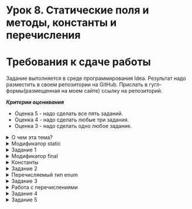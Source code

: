 # Урок 8. Статические поля и методы, константы и перечисления


# Требования к сдаче работы
Задание выполняется в среде программирования Idea. Результат надо разместить в своем репозитории на GitHub.
Прислать в гугл-формы(размещенная на моем сайте) ссылку на репозиторий.


***Критерии оценивания***
* Оценка 5 - надо сделать все пять заданий.
* Оценка 4 - надо сделать любые три задания.
* Оценка 3 - надо сделать одно любое задание.

<details>

<summary>О чем эта тема?</summary>

> Вы уже знакомы с модификаторами доступа ```public```, ```private```, 
> ```protected```, ```default```. > В Java есть ещё одна группа 
> ключевых слов, которую принято называть другими модификаторами (англ. non-access modifiers — «модификаторы не-доступа»). Они уведомляют JVM об особом поведении класса, метода или переменной. 

![S3_02_1695902792.png](L8%2FS3_02_1695902792.png)

В этой теме вы изучите два самых популярных модификатора этой группы 
— ```final``` и ```static```. 
А ещё вы узнаете: 
- какие есть особенности при работе со ```static```-полями и методами;
-  что такое enum и для чего он используется;
- как создать своё перечисление и использовать его элементы в конструкции ```switch```;
- как объявить константу.
</details>

<details>

<summary>Модификатор static</summary>

# Модификатор static

Вы уже встречали модификатор ```static``` (англ. «статический», «неподвижный»), 
когда объявляли метод ```main()```. Из этого урока вы узнаете, 
почему ```static``` обязателен для ```main()```, 
в каких случаях его нужно применять к другим методам и что будет, 
если добавить ```static``` в объявлении переменной.

## Переменная с модификатором static
Переменная, объявленная внутри класса с модификатором ```static```, называется **статической**, 
потому что она привязана исключительно к самому классу и существует независимо от 
его экземпляров. 

Если значение обычной переменной можно менять у каждого из объектов 
по отдельности, то статическая переменная является общей для всех экземпляров класса. 

Это значит, что:
- внутри класса существует только одна копия статической переменной;
- на её значение ссылаются все экземпляры класса;
- если изменить значение статической переменной, оно изменится у всех объектов класса.

Чтобы сделать переменную статической, при её объявлении нужно добавить слово ```static```. 
Модификатор доступа может быть любым: public, private или protected. 
Например, создадим статическую переменную, которая будет хранить значение, 
равное количеству крыльев у класса ```Bird``` (англ. «птица»):
```java
public class Bird {
    public static int numberOfWings = 2;
}
```
Теперь у экземпляров класса ```Bird``` будет по два крыла. 
Если мы увеличим значение статической переменной ```numberOfWings``` в два раза,
то количество крыльев удвоится одновременно у всех объектов. 
А без модификатора ```static``` нам пришлось бы менять значение переменной 
в каждом из них по отдельности. Или останавливать программу, вносить правку в код 
и запускать всё заново.

Обращаться к статическим переменным нужно через имя класса — в формате

```<имя класса>.<имя переменной>```. 

Ведь статическая переменная относится не к конкретному экземпляру, а к самому классу:

```java
public class Practicum {

    public static void main(String[] args) {
        Bird.numberOfWings = 4;
    }
}
```

Теперь добавим в класс ```Bird``` статическую переменную `count` и будем увеличивать её 
значение на единицу при создании нового объекта. 

Так как переменная `count` **статическая**, при создании нового объекта в конструкторе класса `Bird` её значение не перезаписывается заново, а увеличивается на единицу:

Запустите код. Затем уберите ключевое слово static и проверьте, изменился ли результат.

```java
public class Practicum {
    public static void main(String[] args) {

        Bird tweety = new Bird();
        Bird pepper = new Bird();
        Bird flossie = new Bird();
    }
}

class Bird {

    private static int count = 0;

    Bird() {
        count++;
        System.out.println("Количество созданных объектов: " + count);
    }
}
```
```commandline
Результат
Количество созданных объектов: 1

Количество созданных объектов: 2

Количество созданных объектов: 3
```
Итак, переменную нужно делать **статической**, если:
- её значение не зависит от объектов (например, в коде будильника «Бодрое утро»
всем объектам пригодится одинаковый параметр — название приложения, 
поэтому его можно записать в статическую переменную ```static String nameOfApp = "Бодрое утро");```
- её значение будет совместно использоваться всеми объектами одного класса (например, в статической переменной удобно хранить переключатель состояния персонажей: если в компьютерной игре применить к противникам эффект заморозки, все они должны одновременно замереть).

## Метод с модификатором static
```Static```-метод так же, как и ```static```-переменная, принадлежит классу, 
а не конкретному экземпляру, и может использоваться без создания объекта. 
Для того чтобы создать свой статический метод, достаточно при его объявлении 
добавить ключевое слово ```static```:

```java
public static void method() {
} 
```
Внутри класса к **статическому** методу можно обратиться так же, как к обычному, — по имени. 
А для внешнего вызова можно обратиться через имя класса ```<имя класса>.<имя метода>```.

Например, у класса ```Integer``` есть статический метод ```max(int a, int b)```, 
который определяет наибольшее из двух переданных чисел. Вот как его можно применить в коде:
```java
public class Practicum {

    public static void main(String[] args) {
        int max = Integer.max(5, 7);

        System.out.println(max);
    }
}
```

Чаще всего статические методы применяются в утилитарных _(англ. utility — «полезный»)_ 
задачах — они отвечают за выполнение полезных действий, которые не меняют состояние объекта. 
Например, в стандартной библиотеке Java есть класс ```Arrays``` (англ. «множества»). 

Внутри него можно найти статические методы для работы с массивами: сортировку, поиск, сравнение и другие. 
Представим, что у нас есть массив ```int[] buses``` (англ. _bus_ — «автобус») с номерами междугородных автобусов,
которые ездят из Ярославля в Кострому. 
Для вывода на экран всех значений воспользуемся статическим методом ```Arrays.toString(int[] a)```:

```java
import java.util.Arrays;

public class Practicum {

    public static void main(String[] args) {
        int[] buses = {123, 29, 500, 738, 960};
        System.out.println(Arrays.toString(buses));
    }
}
```

## Ограничения статических методов
1. >Статический метод может обращаться только к статическим переменным или методам
```java
public class Practicum {
    String aphorism = "Не рискуя, мы рискуем в сто раз больше.";

    public static void main(String[] args) {
        System.out.println(aphorism);
    }
}
```
Если запустить этот код, то будет получена ошибка. Нестатическая переменная `aphorism` так же, 
как и любая обычная переменная класса, находится внутри объекта. 
Обратиться к ней можно только через ссылку на этот экземпляр. 
А при вызове статического метода ссылка на объект не передаётся. 
Поэтому программа завершилась с ошибкой: “Non-static field ```aphorism``` cannot be referenced from a static context” 
(англ. «На нестатическое поле ```aphorism``` нельзя ссылаться из статического контекста»). 

Если сделать обычную переменную aphorism (англ. «афоризм») статической и запустить код ещё раз, то ошибки уже не будет.
```java
public class Practicum {
    static String aphorism = "Не рискуя, мы рискуем в сто раз больше.";

    public static void main(String[] args) {
        System.out.println(aphorism);
    }
}
```

2. > @Override и static несовместимы

Ещё одно правило: переопределять статические методы нельзя. 
Но вы можете объявить статический метод с одинаковой сигнатурой в родительском классе и классе-наследнике. 
Это один из вариантов сокрытия (_hiding_) — вы уже сталкивались с этим явлением в теме про наследование.

3. > Ключевые слова ```this``` и ```super``` запрещены в ```static```-методах

И последнее ограничение: внутри статического метода нельзя использовать ключевые слова ```this``` и ```super```. 
Потому что они относятся к конкретным объектам класса, 
а ```static```-методы — к самому классу.

Предположим, нам нужно создать класс для хранения фамилии и имени.
И в нём должен быть метод ```parse```, который на вход принимает строку, 
а на выходе возвращает объект класса ```PersonName```.

```java
public class PersonName {

    private String lastName;
    private String firstName;

    // возвращает PersonName из заданной строки:
    public static PersonName parse(String fullName) {
        /* Метод разделяет (англ. split) строку по символу пробела.
        В результате в переменной parts будет массив из двух элементов: фамилия, имя*/ 
        String[] parts = fullName.split(" "); 

        this.lastName = parts[0];
        this.firstName = parts[1];
        
        return this;
    }
}

```

Такой код не скомпилируется. 
Возникнет ошибка: “```PersonName.this``` cannot be referenced from a static context” 
(англ. «Нельзя ссылаться из статического контекста на ```PersonName.this```»).
Чтобы этот код выполнился, необходимо добавить явное создание объекта:

```java
public class Practicum {

    public static void main(String[] args) {
        PersonName name = PersonName.parse("Добронравова Юлия");

        System.out.println(name.getFullName());
    }
}

class PersonName {

    private String lastName;
    private String firstName;

    public PersonName(String lastName, String firstName) {
        this.lastName = lastName;
        this.firstName = firstName;
    }

    public String getFullName() {
        return lastName + " " + firstName;
    }

    public String getFirstName() {
        return firstName;
    }

    // возвращает PersonName из заданной строки:
    public static PersonName parse(String fullName) {
        String[] parts = fullName.split(" ");

        return new PersonName(parts[0], parts[1]);
    }
}
```

## Статический импорт

К переменным и методам с модификатором ```static``` можно обращаться ещё одним способом —
через **_статический импорт_** (англ. ```static import```). 
Благодаря ему со статическими переменными и методами другого класса можно работать как с внутренними.

Например, в этой программе для вычисления площади круга 
мы обращаемся к статической переменной PI на уровне класса:

```java
public class Practicum {
   public static void main(String args[]) {
      int radius = 5;
      double area = Math.PI * (radius * radius); // обращение к переменной PI
      System.out.println("Площадь круга равна: " + area);
   }
}
```
А вот эта же программа, но со статическим импортом:

```java
import static java.lang.Math.PI;

public class Practicum {
   public static void main(String args[]) {
      int radius = 5;
      double area = **PI** * (radius * radius); // обращение к переменной PI
      System.out.println("Площадь круга равна: " + area);
   }
}
```

Благодаря статическому импорту мы смогли обратиться к статической переменной ```PI``` не через класс, а как к обычной переменной. 

Будьте аккуратны: излишне частое использование статического импорта внутри одного куска кода может
сделать программу нечитаемой и неподдерживаемой. 
Используйте ```import static```, только когда вам нужен частый доступ к статическим членам из одного или двух классов. 

## Модификатор ```static``` перед методом ```main()```

JVM выполняет код, начиная с метода ```main()``` — это одно из основных соглашений, принятых разработчиками. 
Если бы не ```main()```, нам приходилось бы для каждой программы указывать метод старта. 

А слово ```static``` необходимо для того, чтобы проект мог запускаться без объектов. 
Иначе нужно было бы каждую программу сопровождать пояснениями о том, какие параметры передавать в конструкторы экземпляров. 

Каждый из модификаторов метода ```public static void main(String[] args)``` обязателен. 
Если не указать ```static```, программа будет скомпилирована без каких-либо ошибок.
Но потом, во время выполнения, JVM будет искать метод `main()` с уровнем доступа `public`, статический,
с типом возвращаемого значения `void` и массивом `String` в качестве аргумента. 

Если такой метод не будет найден, выполнение прервётся с ошибкой: 
“Main method not found in class `A`, please define the main method as: `public static void main(String[] args)`”
(англ. «Ошибка: основной метод не найден в классе `A`. Пожалуйста, определите основной метод как: 
`public static void main(String[] args)`»).



</details>

<details>

<summary>Задание 1</summary>

>Перед вами кусок кода компьютерной игры про Средневековье. 
> В ней есть много разных локаций, в том числе — смешанные леса с хвойными и лиственными деревьями. 
> Вам нужно создать симулятор такого леса, поселить в нём зайцев-беляков. 
> Обратите внимание, что цвет шести у всех зайцев  ```color``` меняется в зависимости от времени года 
> ```season```: зимой — белый, летом — серо-рыжий.
- класс `Practicum`
```java
import java.util.ArrayList;

public class Practicum {

    public static void main(String[] args) {
        ArrayList<MountainHare> hares = new ArrayList<>();
        hares.add(new MountainHare(4, 4.4, 120));
        hares.add(new MountainHare(7, 3.6, 150));
        hares.add(new MountainHare(1, 2.3, 100));

        System.out.println("В лесу лето!");
        // создайте объект "летний лес с зайцами"
       
        System.out.println("Список зайцев:");
        // напечатайте список всех зайцев

        System.out.println("В лесу зима!");
        // поменяйте время года на зиму

		System.out.println("Список зайцев:");
        // напечатайте список всех зайцев
    }

}
```

- класс `MountainHare`
```java
public class MountainHare {

    // добавьте переменные и конструктор

    @Override
    public String toString() {
        return "Заяц-беляк: " +
            "age=" + age +
            ", weight=" + weight +
            ", jumpLength=" + jumpLength +
            ", color=" + color +
            '.';
    }
}
```

- класс `Forest`
```java
import java.util.ArrayList;

public class Forest {
private ArrayList<MountainHare> hares;

    // объявите недостающие переменные и добавьте конструктор

    // добавьте метод setSeason(String newSeason)
    // в этом методе реализуйте логику смены цвета шубок зайцев-беляков

	    // добавьте метод printHares()
    
}
```
### Подсказки

- Так как цвет шерсти у всех зайцев одинаковый и меняется одновременно, 
переменная `color` должна быть статической. А остальные параметры индивидуальны для каждого зайца.
- Время года одинаково для всех лесов смешанного типа, 
поэтому переменная `season` должна быть статической. 
Чтобы запретить смену времени года без изменения цвета шубок, 
необходимо объявить эту переменную с модификатором `private`.
- Метод `setSeason(String newSeason)` должен быть статическим,
так как смена времени года не зависит от конкретного объекта леса. 
В этом методе реализуйте логику смены цвета шубок зайцев-беляков: 
если время года — `"зима"`, то цвет зайцев — `"белый"`, а иначе — `"серо-рыжий"`.
- Команда автогенерации `alt+Insert` (`⌘ + N`— для Mac OS X) поможет с конструкторами и сеттером.
- Печать списка зайцев можно реализовать с помощью цикла `for` по списку `(MountainHare hare : hares)`.
- Для того чтобы создать летний лес, воспользуйтесь сеттером и поменяйте сезон на `"лето"`.

</details>

<details>

<summary>Модификатор final</summary>

# Модификатор final

Одни элементы кода могут обновлять свои значения — например, обычные и ```static```-переменные,
а другие должны оставаться неизменными. Для всего, что в программе менять нельзя, 
есть модификатор ```final``` (англ. «окончательный»).
Рассмотрим разницу между обычной переменной и ```final``` на примере птиц. 
Живая птица находится в постоянном движении. Она летает, поёт и меняет цвет оперения. 
Эти характеристики удобнее всего хранить в обычных переменных.
Другое дело — бронзовая птица. Статуэтки не меняются, и в этом их ценность. 
Если мы хотим, чтобы такая птица «застыла» в нашем коде, 
её положение нужно записать в `final`-переменную.

### Переменная с модификатором `final`

Если при объявлении переменной добавить модификатор `final`,
то после инициализации её значение станет окончательным — изменить его будет нельзя. Например:

```java
public class Practicum {
 
    public static void main(String[] args) {
        final String figureOfEarth = "spherical"; // инициализация final-переменной 
        figureOfEarth = "flat"; // попытка изменить значение final-переменной

        System.out.println(figureOfEarth);
    }
}

```
Такая программа вызовет ошибку, поскольку идет попытка присвоить новое значение `final`-переменной.
```
submission/Practicum.java:5: error: cannot assign a value to final variable figureOfEarth

        figureOfEarth = "flat"; // попытка изменить значение final-переменной

        ^

1 error
```
> Мы попытались присвоить переменной `figureOfEarth` (от англ. «форма Земли») 
> новое значение `"flat"`, и программа завершила работу с ошибкой. 
> Потому что `figureOfEarth` — это `final`-переменная, а значит, она может быть проинициализирована только один раз.


Для переменных с примитивным типом это правило работает всегда. Если же `final`-переменная ссылается на объект,
то ситуация более сложная:
- состояние объекта менять можно;
- а вот присваивать `final`-переменной другой объект нельзя.

Запустите программу и посмотрите, как меняется состояние объекта,
на который ссылается `final`-переменная `incomeBook` (от англ. «книга доходов»):

```java
import java.util.ArrayList;
import java.util.List;

public class Practicum {

    public static void main(String[] args) {
				
				// инициализация final-переменной:
        final List<Integer> incomeBook = new ArrayList<>();
        
        System.out.println(sum(incomeBook));

        // изменение состояния объекта:
        incomeBook.add(4300);
        incomeBook.add(1500);

        System.out.println(sum(incomeBook));
    }

    public static int sum(List<Integer> list) {
        int sum = 0;

        for (int i : list) {
            sum = sum + i;
        }

        return sum;
    }
}

```

Попробуем переменной `incomeBook` после её инициализации присвоить другой объект.
Например, добавим строку: `incomeBook = new ArrayList<>();`.

```java
import java.util.ArrayList;
import java.util.List;

public class Practicum {

    public static void main(String[] args) {
				
				// инициализация final-переменной:
        final List<Integer> incomeBook = new ArrayList<>();
        
        System.out.println(sum(incomeBook));

        // изменение состояния объекта:
        incomeBook.add(4300);
        incomeBook.add(1500);
        incomeBook = new ArrayList<>(); // попытка final-переменной присвоить новый объект 
        System.out.println(sum(incomeBook));
    }

    public static int sum(List<Integer> list) {
        int sum = 0;

        for (int i : list) {
            sum = sum + i;
        }

        return sum;
    }
}
```
> при запуске этой программы мы получим ошибку, так как пытаемся `final`-переменной присвоить новый объект


```
submission/Practicum.java:16: error: cannot assign a value to final variable incomeBook

        incomeBook = new ArrayList<>();

        ^

1 error
```


Переменную с модификатором `final` необязательно инициализировать сразу.
Это можно сделать в любой момент после её объявления и до первого применения в коде.
Будьте аккуратны: любое присвоенное ей значение станет финальным.
Например, добавим инициализацию переменной `yearOfBirth` (от англ. «год рождения») после объявления:

```java
import java.util.ArrayList;
import java.util.List;

public class Practicum {

    public static void main(String[] args) {
        final int yearOfBirth; // объявление final-переменной
        yearOfBirth = 1989;
        System.out.println("Я родился в " + yearOfBirth + " году."); // первое применение final-переменной
    }
}

```

Есть ещё одно правило. Переменная с модификатором `final` уровня класса обязательно должна 
быть проинициализирована:
- при объявлении — если значение для всех объектов одинаково;
- или в теле конструктора — если значение для каждого экземпляра класса уникально.

При этом и в том, и в другом случае у каждого из объектов будет своё финальное поле,
а не общее, как в случае с модификатором `static`.

Если вы запустите этот код, возникнет ошибка.
```java
public class Practicum {

    private final int busTicket = 990;
    private final int airplaneTicket;
    private final int trainTicket;

    public Practicum() {
        this.airplaneTicket = 3590;
    }

    public int getTotalPrice() {
        return busTicket + airplaneTicket + trainTicket;
    }

    public static void main(String[] args) {
        Practicum practicum = new Practicum();
        System.out.println("Расходы на транспорт в путешествии: " + practicum.getTotalPrice() + " р.");
    }
}
```
Появится ошибка, поскольку мы пытаемся обратиться к значению переменной `trainTicket`, которая не проинициализирована.
```
submission/Practicum.java:9: error: variable trainTicket might not have been initialized

    }

    ^

1 error

```
На практике такой вариант инициализации финальных переменных уровня класса, 
как у  `busTicket` из примера выше, встречается редко. 
Обычно такие переменные инициализируют значением из входных параметров конструктора.

### Метод с модификатором `final`

Модификатор `final` защищает метод от переопределения в подклассе. 
Это значит, что реализация метода самодостаточна и завершена — 
дорабатывать или менять его в дочернем классе нельзя.
Допустим, у нас есть класс `Bicycle` (англ. «велосипед»). 
От него можно унаследовать подклассы для велосипедов с разными спецификациями:
- спортивных или шоссейных;
- двух-, трёх- или четырёхколёсных и т. д.

Но независимо от вида велосипеда, он обязательно должен делать две вещи:
- снижать скорость — если велосипедист нажимает на тормоз,
- и разгоняться — если активно крутятся педали.

Поэтому метод торможения `applyBrake` и 
метод разгона `speedUp` можно объявить с модификатором `final`, 
чтобы их нельзя было переопределить.

```java
public class Bicycle {
    
    protected int speed;
        
    public final void applyBrake() {
        speed--;
    }
        
    public final void speedUp() {
        speed++;
    }
}
```

А вот к `private`-методам применять ключевое слово `final` 
не нужно — их и без него никогда и нигде нельзя переопределять. 
К конструктору тоже нет необходимости добавлять `final`,
потому что он никогда не наследуется.

### Класс с модификатором `final`

Чтобы запретить наследование класса, объявите его `final`. 
Тогда создать от него подклассы будет невозможно.

Посмотрите на этот код:

```java
public final class Bicycle {
}

public class MountainBike extends Bicycle {
} 
```

Так как класс `Bicycle` объявлен с модификатором `final`, от него нельзя наследоваться.

На этапе компиляции программа завершится с ошибкой:
“Cannot inherit from final `Bicycle`” (англ. «У класса `Bicycle` не может быть подклассов».)

А ещё все его методы тоже становятся `final`. Это логично: раз от класса нельзя ничего наследовать, то и переопределить его методы не получится.

> 📌 Если автор кода создал класс с модификатором `final`, 
> значит, он хотел, чтобы его структура оставалась 
> постоянной из соображений логики или безопасности.

Вы уже встречались с `final`-классами. 
Как правило, это классы-обёртки: `Integer`, `Boolean`, `Double` и другие.
</details>

<details>
<summary>Константы</summary>

Переменная — не единственный способ хранения данных в программе. 
Есть ещё «постоянная», или **константа** (англ. _constant_), — она называется так, потому что изменить её значение во время работы программы невозможно.

Вы наверняка встречались с константами в школе — на уроках математики, химии или физики. 
Там константами называются величины, которые не меняются никогда: 
скорость света в вакууме или число π.


В отличие от них, константы в программировании постоянны 
только во время выполнения программы. Например, в коде онлайн-магазина может б
ыть константа для хранения минимальной суммы заказа: `MIN_ORDER_PRICE = 1000;`.
Если через год количество покупателей вырастет и затраты на логистику снизятся, 
эту сумму можно будет уменьшить. Разработчик просто заменит в коде
значение константы `MIN_ORDER_PRICE = 500;` и выпустит новую версию приложения.

В этом уроке мы расскажем о том, как создавать и правильно применять константы.

### Как сделать переменную константой

В стандартной библиотеке Java есть много констант. Вот некоторые из них:
* `MIN_VALUE` (минимальное значение) и `MAX_VALUE` (максимальное значение) класса `Integer`,
* `TRUE` и `FALSE` класса `Boolean` и многие другие.

Программист может не только обращаться к стандартным константам, «зашитым» в язык программирования, но и создать свои.

Константа в Java — это статическое финальное поле. 
Чтобы его создать, примените модификаторы static и final. 
И обязательно инициализируйте его при объявлении. Делается это так:

```java
static final тип ИМЯ_КОНСТАНТЫ = значение; // объявление и инициализация константы
```
> Если не инициализировать `static final` константу сразу — произойдёт ошибка компиляции.

При этом порядок написания модификаторов не имеет значения: `static final` или `final static`.
И в том, и в другом случае мы получим константу.

```java
public static final double PI = 3.14; // объявление и инициализация числа π 
```
Для имён констант в Java принято использовать стиль **SCREAMING_SNAKE_CASE** 
(англ. «регистр кричащей змеи») — слова внутри имени пишутся в верхнем регистре 
и разделяются символом подчёркивания. 
Благодаря этому константы можно быстро отличить от обычных переменных:

```java
static final int MAX_VALUE = 1000; //это константа
static final String PLAN_IDENTIFICATOR = "planId"; // и это константа

final double length = 4.5; // финальная переменная
boolean isCompleted = false; // логическая переменная
```
![img.png](images1-9/img.png)


Переменную с модификатором `final` тоже можно назвать **константой**. 
Она константна на уровне отдельных объектов, при этом её значение для каждого из них может быть разным.

Например, в классе `Cat` можно создать финальную переменную `final String furColor;`.
В конструкторе объектов у `firstCat` ей будет присвоено значение `"grey"`, а у `secondCat` — `"white"`. 
И в том, и в другом случае переменная `furColor` — неизменяемая, 
но значения у неё при этом разные.

А константы, которые объявляются через `static final`, общие для всех объектов.
У того же класса `Cat` может быть константа `static final SOUND = "МЯУ!"`, и она будет храниться в единственном экземпляре для всех объектов класса.

![img_1.png](images1-9/img_1.png)

### Значения констант

В константе может храниться не только единичное значение, 
но и полноценное выражение, включающее обращения к другим статическим полям или вызовы статических методов. Такие выражения помогают улучшить читаемость кода.

Представьте, что вы участвуете в разработке приложения, 
с помощью которого можно бронировать отели по всему миру и оставлять о них отзывы. 
Вам нужно поставить ограничение на максимальный размер загружаемого фото — 5 Мбайт. 
В Java основная единица измерения при работе с файлами — байт, 
поэтому допустимый размер файла необходимо преобразовать в байты.
Есть два основных варианта действий:

* завести константу с единичным значением: `static final int MAX_FILE_SIZE = 5242880;`
* или поместить в неё выражение: `static final int MAX_FILE_SIZE = 5 * 1024 * 1024;`.

В первом случае программисту придётся посчитать значение в калькуляторе и 
вписать это огромное число в константу. 
А тот, кто будет работать с кодом после него, вряд ли сможет сразу понять, 
сколько мегабайтов прячется за этими цифрами.

Если же в константу `MAX_FILE_SIZE` записать выражение, 
оно вычислится один раз и сохранится в памяти компьютера. 
Любой программист, которому потом понадобится уточнить, 
каким может быть максимальный размер файла, 
сразу поймёт, что это 5 Мбайт. Ещё один плюс: изменить значение такой константы очень легко. 
Например, чтобы увеличить её до 10 Мбайт, достаточно заменить в выражении `5` на `10`. 
И никакой калькулятор не нужен!

### Применение
Константы помогают бороться с **магическими**, 
то есть не понятно что означающими числами (от англ. _magic numbers_) в коде.
Посмотрите на этот метод:

```java
public class Registration {

    public void validateCredentials(String phone, String password) {
        if (phone.length() != 11) {
            System.out.println("Введите номер в формате 7xxxxxxxxxxx, где x - любая цифра.");
        }
        if (password.length() < 8) {
            System.out.println("Минимальная длина пароля: 8 знаков.");
        }
    }
}
```

В нём есть две проблемы:
* Во-первых, чтобы понять, что такое 11 и 8, вам нужно прочитать весь код. 
Это и есть магические числа.
* Во-вторых, если мы захотим изменить одно из них, например, 
значение минимальной длины пароля, нужно будет искать это число и менять его во всём коде. 
Потому что это значение используется не только в условии оператора `if`, 
но и в сообщении, которое выводится на экран пользователя. А теперь представьте,
что у вас не два магических числа, а несколько десятков, и все они разбросаны по
разным строчкам кода.
* 

Чтобы исправить это, нужно добавить в метод константы с подходящими именами.

Вынесем магические числа в константы с именами `MIN_PASSWORD_LENGTH` и `PHONE_LENGTH`.

```java

public class Registration {
   public static final int MIN_PASSWORD_LENGTH = 8;
  public static final int PHONE_LENGTH = 11;
    public static void validateCredentials(String phone, String password) {
        if (phone.length() != PHONE_LENGTH) {
            System.out.println("Введите номер в формате 7xxxxxxxxxxx, где x - любая цифра.");
        }
        if (password.length() < MIN_PASSWORD_LENGTH) {
            System.out.println("Минимальная длина пароля: 8 знаков.");
        }
    }

    public static void main(String[] args) {
        validateCredentials("7901000000", "Qwerty");
    }
}

```

Обратите внимание, что строки из метода `println()` в общем случае не выносятся в константы, 
потому что их назначение и так понятно. 
Но если какой-то текст в программе повторяется слишком часто, то можно и его сделать константой.

</details>

<details>
<summary>Задание 2</summary>

Во всех банковских приложениях есть возможность перевода денег. 
Как правило, прежде чем выполнить перевод, система должна проверить, 
правильно ли введены все необходимые данные.
Ваша задача — реализовать класс `TransactionValidator`, 
в котором будет находиться логика проверки суммы перевода. 
Минимальная сумма перевода — `MIN_AMOUNT` (1 р.), 
максимальная сумма перевода — `MAX_AMOUNT` (5000 р.).

### Practicum
```java
import java.util.Scanner;

public class Practicum {

    public static void main(String[] args) {
        Scanner scanner = new Scanner(System.in);

        System.out.println("Пожалуйста, введите сумму перевода в рублях.");
        // считайте сумму перевода при помощи scanner.nextDouble()

        boolean isValid = ... // добавьте вызов метод isValidAmount
        if (isValid) 
            System.out.println("Спасибо! Ваш перевод на сумму " + amount + " р. успешно выполнен.");
        }
    }
}
```
### TransactionValidator
```java
public class TransactionValidator {
    // объявите константы

    // объявите метод isValidAmount()
    // внутри метода добавьте проверки на минимальную и максимальную сумму перевода
    System.out.println("Минимальная сумма перевода: " + ... + " р. Попробуйте ещё раз!");
    System.out.println("Максимальная сумма перевода: " + ... + " р. Попробуйте ещё раз!");
}

```


### Подсказки

* Метод `isValidAmount` нужно сделать статическим.
* Метод `isValidAmount` на вход будет принимать сумму перевода, а на выходе возвращать `true`, если все проверки успешно пройдены, или `false`, если обнаружены ошибки.
* Для объявления констант используйте модификаторы `public static final`.
* Сумма перевода может содержать цифры после запятой.
* Константы должны быть не только в выражении `if`, но и в сообщениях об ошибке.

</details>

<details>
<summary>Перечисляемый тип enum</summary>


Кроме примитивов и классов, в Java есть специальный тип данных, 
который называется **перечисление** (англ. _enumerated type_, «перечисляемый тип»).
Он нужен для хранения множества значений — но не любого, а ограниченного.

Вот примеры таких ограниченных множеств: четыре времени года, семь нот, четыре стороны света, 
семь дней недели, двенадцать месяцев и так далее. 
В этом уроке вы научитесь создавать перечисления и узнаете, как с ними работать.

### Как создать перечисление
Для объявления перечисления применяется ключевое слово `enum`. 
После него пишется имя в UpperCamelCase, 
а затем в фигурных скобках перечисляются элементы ограниченного множества — списком, 
через запятую.
Например, перечисление дней недели выглядит так:

```java
public enum DayOfWeek {
    MONDAY,
    TUESDAY,
    WEDNESDAY,
    THURSDAY,
    FRIDAY,
    SATURDAY,
    SUNDAY
}
```
Все элементы перечисления принято писать как константы: 
в верхнем регистре, разделяя слова внутри названий символами подчёркивания.
Дело в том, что перечисляемый тип по сути — это и есть список логически связанных констант. 
Ведь количество сторон света или времён года вряд ли когда-нибудь изменится.

Поэтому иногда значения перечисления так и называют: константы перечисления. 
Каждая из них — `static final` и не может быть изменена после создания.
![img_2.png](images1-9/img_2.png)

Создадим перечисление `TrafficLight`, состоящее из трёх сигналов стандартного светофора:
красного (red), жёлтого (yellow) и зелёного (green).
```java
// объявите перечисление
enum TrafficLight {
    RED,
    YELLOW,
    GREEN
} 

```

Чтобы создать перечисление в IntelliJ IDEA:
* в структуре текущего проекта выберите New → Java Class;
* в появившемся окне введите имя нового файла (оно должно совпадать с названием перечисления) и выберите тип Enum.

![img_3.png](images1-9/img_3.png)

### Переменная с типом `enum`
Так же, как создаются переменные с типом `String` или `int`, 
можно создавать переменные с типом объявленного перечисления. 
В такой переменной можно, например, хранить жанр фильма.


```java

public class Film {
    String title;
    FilmGenre genre;
}

enum FilmGenre {
    FAMILY, // семейный
    COMEDY, // комедия
    DOCUMENTARY, // документальный
    DRAMA, // драма
    HORROR, // фильм ужасов
    FANTASY, // фантастический
    THRILLER // триллер
}

```

Значение переменной `genre`, как и других переменных c типом `enum`, 
нужно инициализировать в упрощённом виде — без оператора `new`.
```java
FilmGenre genre = FilmGenre.COMEDY;

```

Это связано с тем, что переменной с типом enum можно присвоить только то значение,
которое определено в перечислении, а значит, 
существует в единственном экземпляре на всю программу. 
В примере с фильмами переменной genre можно присвоить
только одно из значений перечисления `FilmGenre`.

Элементы перечисления можно сравнивать друг с другом с помощью оператора `==`. 
На этом строится фильтр фильмов по определённому жанру:

```java
import java.util.ArrayList;

public class Practicum {

    public static void main(String[] args) {
        ArrayList<Film> films = new ArrayList<>();
        films.add(new Film("Зелёная миля", FilmGenre.DRAMA));
        films.add(new Film("Побег из Шоушенка", FilmGenre.DRAMA));
        films.add(new Film("Властелин колец: Братство Кольца", FilmGenre.FANTASY));
        films.add(new Film("Король Лев", FilmGenre.FAMILY));

        filterByGenre(films, FilmGenre.FAMILY);
    }

    // метод для фильтрации списка фильмов по жанру:
    public static void filterByGenre(ArrayList<Film> films, FilmGenre genre) {
        for (Film film : films) {
            // Сравнение жанра фильма из списка с искомым жанром:
            if (film.getGenre() == genre) {
                System.out.println(film.getTitle());
            }
        }
    }
}

class Film {
    private String title;
    private FilmGenre genre;

    public Film(String title, FilmGenre genre) {
        this.title = title;
        this.genre = genre;
    }

    public String getTitle() {
        return title;
    }

    public FilmGenre getGenre() {
        return genre;
    }
}

enum FilmGenre {
    FAMILY, // семейный
    COMEDY, // комедия
    DOCUMENTARY, // документальный
    DRAMA, // драма
    HORROR, // фильм ужасов
    FANTASY, // фантастический
    THRILLER // триллер
}

```
```
Результат
Король Лев
```

</details>

<details>
<summary>Задание 3</summary>
Перед вами часть программы для хранения списка задач с приоритетом. Приоритет (англ. _task priority_) может быть:
* высокий (англ. high) — `TaskPriority.HIGH`,
* средний (англ. medium) — `TaskPriority.MEDIUM`,
* низкий (англ. low) — `TaskPriority.LOW`.
Вам нужно реализовать поиск задач с наивысшим приоритетом из предложенного списка.

### class Practicum
```java
// импортируйте нужные пакеты

public class Practicum {

    public static void main(String[] args) {
        ArrayList<Task> tasks = new ArrayList<>();
        tasks.add(new Task(TaskPriority.HIGH, "Оплатить интернет."));
        tasks.add(new Task(TaskPriority.LOW, "Сходить в парикмахерскую."));
        tasks.add(new Task(TaskPriority.MEDIUM, "Выбрать подарок подруге на ДР."));
        tasks.add(new Task(TaskPriority.MEDIUM, "Купить билеты в театр."));
        tasks.add(new Task(TaskPriority.HIGH, "Посетить вебинар по английскому языку."));
        tasks.add(new Task(TaskPriority.LOW, "Купить пылесос."));

        System.out.println("Задачи с наивысшим приоритетом на сегодня:");
        ... // цикл for для поиска задач
    }
}
```
### class Task
```java
public class Task {

    ... // добавьте переменную priority с приоритетом задачи
    private String description;

    ...// добавьте конструктор класса

    ... // добавьте метод get для приоритета

    public String getDescription() {
        return description;
    }
}
```

### перечисление TaskPriority
```java
... // добавьте перечисление TaskPriority
```


### Подсказки

* Для работы со списками вам понадобятся импортировать класс `ArrayList`.
* Для хранения значений приоритета создайте перечисление `TaskPriority`.
* Цикл `for` поможет перебрать все дела в списке.
* Для поиска задач с максимальным приоритетом `TaskPriority.HIGH`воспользуйтесь оператором `==`.

</details>

<details>
<summary>Работа с перечислениями</summary>

Итак, перечисления помогают группировать логически связанные 
значения и повышают читаемость кода. 
А ещё с ними удобно работать — благодаря нескольким 
стандартным методам и оператору `switch`. 

### Добавляем методы
#### Методы класса `object`
Все методы класса `Object` — `toString()`, `getClass()`, `hashCode()` и другие — можно
применять и к `enum`.
Отдельно отметим метод `equals()`. Рассмотрим его на примере программы, 
которая хранит график работы музея «Эрмитаж»:
* вторник, четверг, воскресенье с 11:00 до 19:00;
* среда, пятница, суббота — с 11:00 до 20:00;
* понедельник — выходной.

```java
public class Practicum {

    public static void main(String[] args) {
        printHoursForDay(DayOfWeek.FRIDAY);
    }

    public static void printHoursForDay(DayOfWeek day) {

        if (DayOfWeek.TUESDAY.equals(day) || DayOfWeek.THURSDAY.equals(day) 
            || DayOfWeek.SUNDAY.equals(day)) {
            
            System.out.println("В этот день музей работает с 11:00 до 19:00. Ждём вас!");
        } else if (DayOfWeek.WEDNESDAY.equals(day) || DayOfWeek.FRIDAY.equals(day) 
            || DayOfWeek.SATURDAY.equals(day)) {
            
            System.out.println("В этот день музей работает с 11:00 до 20:00. Ждём вас!");
        } else {
            System.out.println("Понедельник — выходной. Будем рады видеть вас в другой день!");
        }
    }
}

enum DayOfWeek {

    MONDAY,
    TUESDAY,
    WEDNESDAY,
    THURSDAY,
    FRIDAY,
    SATURDAY,
    SUNDAY
}
```
> Если заменить метод `equals()` на оператор ==, то результат не изменится.
> Метод `equals()` в данном случае совпадает с оператором `==`. 
> Дело в том, что каждая из констант перечисления хранится 
> в единственном экземпляре. 
> Поэтому если создать несколько переменных со значением, 
> например, `Color.GREEN,` 
> все они будут ссылаться на один и тот же элемент перечисления —
> `GREEN` (а оператор == как раз это и проверяет).

>💡 Нельзя однозначно сказать, что лучше использовать: 
> equals() или ==. И у того, и у другого варианта есть свои плюсы и минусы, 
> и среди разработчиков нет единого мнения. 
> Сторонники equals() говорят о том, что любой элемент enum — это объект, 
> соответственно, сравнивать его значения нужно как объекты. 
> Сторонники == в свою очередь парируют, 
> что оператор сравнения повышает читаемость.


Есть небольшой нюанс в том, как ведут себя эти методы при работе с `null`: 
если сравнивать объект с элементом перечисления через метод,
то `equals` всегда должен быть вызван у элемента перечисления, 
а не у объекта, с которым мы этот элемент пытаемся сравнить. 
Иначе возникнет ошибка `NullPointerException`.
Запустите код и убедитесь, что произойдёт ошибка. 
```java
public class Practicum {

    public static void main(String[] args) {
        TrafficLight t = null;
        tryToCrossStreet(t);
    }

    public static void tryToCrossStreet(TrafficLight light) {
        if (light.equals(TrafficLight.GREEN)) {
            System.out.println("Переходите дорогу!");
        } else {
            System.out.println("Ждите");
        }
    }
}

enum TrafficLight {
    RED,
    YELLOW,
    GREEN
}
```
```
Результат
Exception in thread "main" java.lang.NullPointerException

	at Practicum.tryToCrossStreet(Practicum.java:9)

	at Practicum.main(Practicum.java:5)
```

Мы попытались вызвать метод equals у null и это привело к исключению. 

Если вызвать метод equals у элемента перечисления TrafficLight.GREEN,
а объект light передайте в качестве аргумента.
Проблема должна исчезнуть. 
```java
public class Practicum {

    public static void main(String[] args) {
        TrafficLight t = null;
        tryToCrossStreet(t);
    }

    public static void tryToCrossStreet(TrafficLight light) {
        if (TrafficLight.GREEN.equals(light)) {
            System.out.println("Переходите дорогу!");
        } else {
            System.out.println("Ждите");
        }
    }
}

enum TrafficLight {
    RED,
    YELLOW,
    GREEN
}
```
```
Результат
Ждите
```
Если же заменить equals на ==, то ошибки не будет в любом случае.

> В этом небольшом примере легко заметить, что в качестве аргумента 
> в метод передаётся `null`, но в больших программах отследить, 
> кто и что передаёт в метод — сложно. 
> Будьте осторожны и не забывайте о правильно порядке вызова метода equals.

### Метод `values()`

Возвращает массив, содержащий все значения перечисления в том же порядке, в котором они объявлены.

Вот, например, перечисление основных видов чая:

```java
public class Practicum {

    public static void main(String[] args) {
        for (TeaType type: TeaType.values()){
            System.out.println(type);
        }
    }
}

enum TeaType {

    BLACK,
    GREEN,
    WHITE,
    OOLONG,
    HERBAL
}

```
```
Результат
BLACK

GREEN

WHITE

OOLONG

HERBAL
```
> Чаще всего этот метод используется в тех частях приложения, где нужно предоставить все возможные значения: 
> в выпадающих списках, перечислениях доступных опций и так далее

### Метод `valueOf(String name)`
Находит и возвращает константу перечисления, которая равна значению строки name. 
Если элемент не будет найден, 
выполнение метода завершится с ошибкой.

```java
public class Practicum {

    public static void main(String[] args) {
        System.out.println(LanguageLevel.valueOf("BEGINNER"));
    }
}

enum LanguageLevel {
    BEGINNER,
    ELEMENTARY,
    INTERMEDIATE,
    UPPER_INTERMEDIATE,
    ADVANCED,
    PROFICIENT
}
```
```
Результат
BEGINNER
```


Если заменить `BEGINNER` на `beginner`, 
возникнет ошибка: “No enum constant `LanguageLevel.beginner`” 
(англ. «Константы перечисления `LanguageLevel.beginner` нет»).

---

Такой метод будет полезен,
когда одному приложению нужно принять константу 
перечисления от другого приложения.

### Метод `name()`

Возвращает имя элемента перечисления. Запустите этот код:
```java
public class Practicum {

    public static void main(String[] args) {
        DayOfWeek friday = DayOfWeek.FRIDAY;

        // До этого в примерах вывод значения выглядел так:
        System.out.println(friday);
	    // Используем метод name():
        System.out.println(friday.name());
        // Не забываем про методы класса Object:
        System.out.println(friday.toString());
    }
}

enum DayOfWeek {
    MONDAY,
    TUESDAY,
    WEDNESDAY,
    THURSDAY,
    FRIDAY,
    SATURDAY,
    SUNDAY
}

```
```

Результат
FRIDAY

FRIDAY

FRIDAY
```
Когда мы передаём в `println(Object x)` имя переменной, 
автоматически вызывается метод `toString()` и выводит 
в консоль необходимое нам значение. 
На первый взгляд может показаться, что методы `name()` и `toString() `
дают одинаковый результат, но это не так.

Разница вот в чём:
- метод `name()` объявлен с модификатором `final` — его нельзя переопределять,
но можно уверенно использовать для получения оригинального имени
элемента перечисления;
- а метод `toString()` может быть переопределён — 
с его помощью можно вернуть адаптированное и более понятное 
для пользователя имя константы.

Например, в платёжной системе Visa есть несколько типов карт. 
Их названия универсальны для всех стран и могут храниться 
в коде как константы перечисления. 
Но для пользовательского вывода их лучше преобразовать и изменить регистр букв.

```java
public class Practicum {

    public static void main(String[] args) {
        for (VisaType type : VisaType.values()) {
            System.out.println("Константа: " + type.name() 
                + ", имя для вывода: " + type.toString());
        }
    }
}

enum VisaType {
    CLASSIC,
    GOLD,
    PLATINUM,
    SIGNATURE,
    INFINITE;

    @Override
    public String toString() {
        return name().charAt(0) + name().substring(1).toLowerCase();
    }
}

```

```
Результат
Константа: CLASSIC, имя для вывода: Classic

Константа: GOLD, имя для вывода: Gold

Константа: PLATINUM, имя для вывода: Platinum

Константа: SIGNATURE, имя для вывода: Signature

Константа: INFINITE, имя для вывода: Infinite
```


Обратите внимание, что если рядом с набором констант есть метод, 
то после последнего элемента перечисления нужно поставить символ `;`.

### Перечисления и оператор `switch`

Обычно каждый элемент перечисления требует особой обработки.
Удобнее всего делать это с помощью оператора выбора `switch`.

Предположим, вы сделали информационный сайт про раздельный сбор мусора. 
Потом выпустили приложение. И теперь хотите добавить на главную страницу 
кнопку со ссылкой для загрузки приложения. 
Ссылок при этом будет несколько, и они должны меняться, 
«переключаться» — в зависимости от типа устройства, 
с которого посетитель зашёл на сайт. 
Вот как может выглядеть реализация этой задачи:

```java
public class Practicum {

    public static void main(String[] args) {
        System.out.println(getDownloadLink(DeviceType.IOS));
    }

    public static String getDownloadLink(DeviceType type) {
        String link = null;

        switch (type) {
            case ANDROID:
                link = "https://play.google.com/store/apps/раздельный_сбор_мусора";
                break;
            case IOS:
                link = "https://apps.apple.com/ru/app/раздельный_сбор_мусора";
                break;
            default:
                link = "https://сайт_про_раздельный_сбор_мусора.ru";
                break;
        }

        return link;
    }
}

enum DeviceType {
    ANDROID,
    IOS,
    WEB
}
```

```
Результат
https://apps.apple.com/ru/app/раздельный_сбор_мусора

```

В этом примере всего три элемента перечисления. 
Их можно было бы обработать и через обычную конструкцию `if-else`.
Но в случаях, когда в перечислениях находятся десятки или даже сотни значений, 
оператор `switch` незаменим. Он делает код более понятным и читаемым.

</details>

<details>
<summary>Задание 4
</summary>

Перед вами метод getPopulationPercent. Он принимает на вход название континента и возвращает процент живущих на нём людей от общего числа населения планеты.
Перепишите код так, чтобы в нём использовался оператор switch

```java
class PopulationInformer {

    public static String getPopulationPercent(Continent continent) {
        String result;

        if (continent == Continent.ASIA) {
            result = "59.5%";
        } else if (continent == Continent.AFRICA) {
            result = "16.9%";
        } else if (continent == Continent.NORTH_AMERICA) {
            result = "7.7%";
        } else if (continent == Continent.SOUTH_AMERICA) {
            result = "5.6%";
        } else if (continent == Continent.ANTARCTICA) {
            result = "<0.1%";
        } else if (continent == Continent.EUROPE) {
            result = "9.7%";
        } else if (continent == Continent.AUSTRALIA) {
            result = "0.5%";
        } else {
            result = "Такого материка не существует.";
        }
     
        return result;
    }
}

enum Continent {
    ASIA,
    AFRICA,
    NORTH_AMERICA,
    SOUTH_AMERICA,
    ANTARCTICA,
    EUROPE,
    AUSTRALIA
}


public class Practicum {
    public static void main(String[] args) {
        PopulationInformer populatioInformer = new PopulationInformer();
        System.out.println(populatioInformer.getPopulationPercent(Continent.ASIA));
        System.out.println(populatioInformer.getPopulationPercent(Continent.AFRICA));
        System.out.println(populatioInformer.getPopulationPercent(Continent.NORTH_AMERICA));
        System.out.println(populatioInformer.getPopulationPercent(Continent.SOUTH_AMERICA));
        System.out.println(populatioInformer.getPopulationPercent(Continent.ANTARCTICA));
        System.out.println(populatioInformer.getPopulationPercent(Continent.AUSTRALIA));
    }
}

```

### Подсказки
* Условие для оператора `switch` — переменная `continent`.
* Не забывайте правильно расставлять двоеточия 
и скобки внутри блока оператора `switch`

</details>




<details>
<summary>Задание 5
</summary>
Компания «Собираем и перерабатываем» занимается переработкой вторсырья. 
Она планирует провести акцию: за каждый собранный килограмм вторсырья 
будут начисляться бонусы. 1 бонус = 1 рубль. 
Их можно потратить в магазинах партнёров.
Для привлечения внимания к акции, компания решила создать чат-бот, 
в котором можно будет:
* посмотреть карту с пунктами приёма вторсырья,
* проверить по коду на упаковке, подходит ли материал для переработки,
* также рассчитать количество бонусных баллов.
Ваша задача — создать этот чат-бот.


```java
import java.util.ArrayList;
import java.util.HashMap;
import java.util.Scanner;

public class Practicum {
    // объявите поле для ссылки на карту (англ. map link)
    ... = "https://recyclemap.ru/";
    public static final ArrayList<RecyclableMaterial> materials = getMaterials();
    public static final HashMap<MaterialType, String> containers = getContainers();

    public static void main(String[] args) {
        Scanner scanner = new Scanner(System.in);
        printMenu();

        String commandValue = scanner.nextLine();
        /* в зависимости от команды выполните следующие действия:
           map - вывести на экран ссылку на карту;
           recyclability - 1. напечатать сообщение "Введите код переработки:",
                           2. добавить ввод кода (целое число),
                           3. вызвать метод isRecycled;
           bonus - 1. напечатать сообщение "Введите количество вторсырья, кг:",
                   2. добавить ввод значения,
                   3. рассчитать бонус, умножив вес на коэффициент:
                       если вес меньше 10 кг, то коэффициент 10, иначе - 15,
                   4. вывести сообщение "Количество бонусных баллов: <баллы>."
        */

    }

    // добавьте модификаторы в заголовок метода
    ...  void isRecycled(int code) {
        for (RecyclableMaterial material : materials) {
            if (material.getCode() == code) {
                System.out.print("Это " + material.getDescription() + ". ");
                if (material.isRecyclable()) {
                    System.out.println("Положите его в контейнер с типом «" + containers.get(material.getType()) + "».");
                } else {
                    System.out.println("Он не подходит для вторичной переработки.");
                }
                return;
            }
        }
        System.out.println("Материал с таким кодом не найден.");
    }

    // добавьте модификаторы в заголовок метода
    ... HashMap<MaterialType, String> getContainers() {
        HashMap<MaterialType, String> containers = new HashMap<>();
        containers.put(MaterialType.PLASTIC, "Пластик");
        containers.put(MaterialType.METAL, "Металл");
        containers.put(MaterialType.GLASS, "Стекло");
        containers.put(MaterialType.PAPER, "Бумага");
        containers.put(MaterialType.UNSORTED_WASTE, "Общий мусор");

        return containers;
    }

    public static void printMenu() {
        System.out.println("Введите одну из команд: ");
        System.out.println(ChatCommand.MAP + " - посмотреть карту с пунктами приёма вторсырья.");
        System.out.println(ChatCommand.RECYCLABILITY + " - проверить по коду на упаковке, подходит ли материал для переработки.");
        System.out.println(ChatCommand.BONUS + " - рассчитать количество бонусных баллов.");
    }

    public static ArrayList<RecyclableMaterial> getMaterials() {
        ArrayList<RecyclableMaterial> materials = new ArrayList<>();

        materials.add(new RecyclableMaterial(1, MaterialType.PLASTIC, true, "полиэтилентерфталат"));
        materials.add(new RecyclableMaterial(2, MaterialType.PLASTIC, true, "полиэтилен высокой плотности"));
        materials.add(new RecyclableMaterial(3, MaterialType.PLASTIC, false, "поливинилхлорид"));
        materials.add(new RecyclableMaterial(4, MaterialType.PLASTIC, true, "полиэтилен низкой плотности"));
        materials.add(new RecyclableMaterial(5, MaterialType.PLASTIC, true, "полипропилен"));
        materials.add(new RecyclableMaterial(6, MaterialType.PLASTIC, false, "полистирол"));
        materials.add(new RecyclableMaterial(7, MaterialType.PLASTIC, false, "другие виды пластика"));
        materials.add(new RecyclableMaterial(20, MaterialType.PAPER, true, "гофрированный картон"));
        materials.add(new RecyclableMaterial(21, MaterialType.PAPER, true, "прочий картон"));
        materials.add(new RecyclableMaterial(22, MaterialType.PAPER, true, "бумага"));
        materials.add(new RecyclableMaterial(
                23, MaterialType.PAPER, false, "полиграфический картон (открытки, обложки книг и т.д.)"));
        materials.add(new RecyclableMaterial(40, MaterialType.METAL, true, "железо"));
        materials.add(new RecyclableMaterial(41, MaterialType.METAL, true, "алюминий"));
        materials.add(new RecyclableMaterial(70, MaterialType.GLASS, true, "бесцветное стекло"));
        materials.add(new RecyclableMaterial(71, MaterialType.GLASS, true, "зеленое стекло"));
        materials.add(new RecyclableMaterial(72, MaterialType.GLASS, true, "коричневое стекло"));
        materials.add(new RecyclableMaterial(73, MaterialType.GLASS, true, "бутылочное стекло (тёмно-коричневое)"));
        materials.add(new RecyclableMaterial(74, MaterialType.GLASS, true, "бутылочное стекло (светло-коричневое)"));
        materials.add(new RecyclableMaterial(75, MaterialType.GLASS, false, "стекло с малым содержанием свинца"));
        materials.add(new RecyclableMaterial(76, MaterialType.GLASS, false, "хрусталь"));
        materials.add(new RecyclableMaterial(
                77, MaterialType.GLASS, false, "стекло, покрытое медью (электроника, часы)"));
        materials.add(new RecyclableMaterial(
                78, MaterialType.GLASS, false, "стекло, покрытое серебром (зеркало, посуда для сервировки)"));
        materials.add(new RecyclableMaterial(
                79, MaterialType.GLASS, false, "позолоченное стекло (посуда для сервировки)"));

        return materials;
    }
}

```
```java
public class RecyclableMaterial {

    // объявите переменные с правильными модификаторами

    RecyclableMaterial(int code, MaterialType type, boolean isRecyclable, String description) {
        this.code = code;
        this.type = type;
        this.isRecyclable = isRecyclable;
        this.description = description;
    }

    public int getCode() {
        return code;
    }

    public MaterialType getType() {
        return type;
    }

    public boolean isRecyclable() {
        return isRecyclable;
    }

    public String getDescription() {
        return description;
    }
}

```

```java
// создайте перечисление MaterialType со следующими значениями:
//    PLASTIC,
//    METAL,
//    GLASS,
//    PAPER,
//    UNSORTED_WASTE
```

```java
// создайте перечисление ChatCommand со следующими значениями:
//    MAP,
//    RECYCLABILITY,
//    BONUS
```

### Подсказки
* Ссылку на карту нужно хранить как константу `public static final String MAP_LINK = "https://recyclemap.ru/"`.
* Чтобы перевести введённую команду в тип `ChatCommand`, используйте метод `ChatCommand.valueOf(commandValue)`.
* Для описания действий команды используйте оператор `switch`.
* Метод `isRecycled` должен быть `static`, чтобы его можно было вызвать из другого статического метода.
* Все переменные в классе `RecyclableMaterial` — финальные и приватные.

</details>

